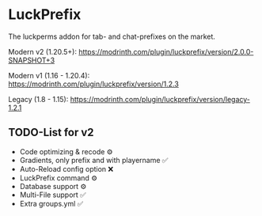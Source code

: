 # LuckPrefix

The luckperms addon for tab- and chat-prefixes on the market.

Modern v2 (1.20.5+): https://modrinth.com/plugin/luckprefix/version/2.0.0-SNAPSHOT+3

Modern v1 (1.16 - 1.20.4): https://modrinth.com/plugin/luckprefix/version/1.2.3

Legacy (1.8 - 1.15): https://modrinth.com/plugin/luckprefix/version/legacy-1.2.1

## TODO-List for v2

- Code optimizing & recode ⚙️
- Gradients, only prefix and with playername ✅
- Auto-Reload config option ❌
- LuckPrefix command ⚙️
- Database support ⚙️
- Multi-File support ✅
- Extra groups.yml ✅
